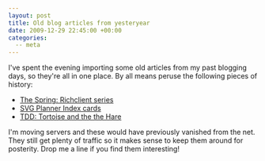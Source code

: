 ```yaml
---
layout: post
title: Old blog articles from yesteryear
date: 2009-12-29 22:45:00 +00:00
categories:
  -- meta
---
```

I've spent the evening importing some old articles from my past blogging days, so they're all in one place. By all means peruse the following pieces of history:

* [The Spring: Richclient series](/2006/04/spring-richclient)
* [SVG Planner Index cards](/2006/10/svg-planner)
* [TDD: Tortoise and the the Hare](/2006/02/tdd-the-tortoise-and-the-hare)

I'm moving servers and these would have previously vanished from the net. They still get plenty of traffic so it makes sense to keep them around for posterity. Drop me a line if you find them interesting!
